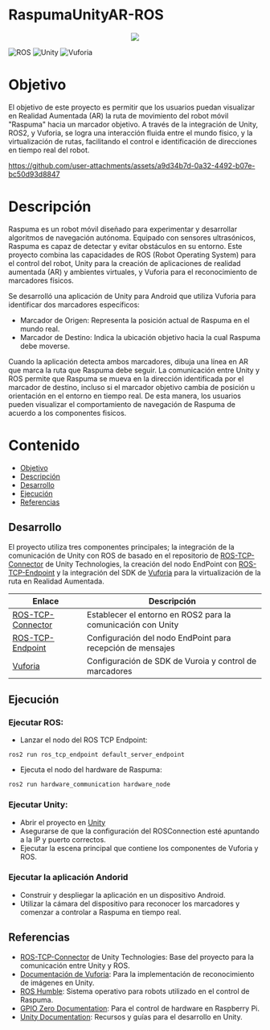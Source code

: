 # RaspumaUnityAR-ROS

<p align="center"><img src="images/warehouse.gif"/></p>

<!-- [![Version](https://img.shields.io/github/v/tag/Unity-Technologies/Unity-Robotics-Hub)](https://github.com/Unity-Technologies/Unity-Robotics-Hub/releases) -->
![ROS](https://img.shields.io/badge/ROS-Humble-brightgreen)
![Unity](https://img.shields.io/badge/Unity-2022.3+-brightgreen)
![Vuforia](https://img.shields.io/badge/Vuforia-10.25+-brightgreen)

# Objetivo

El objetivo de este proyecto es permitir que los usuarios puedan visualizar en Realidad Aumentada (AR) la ruta de movimiento del robot móvil "Raspuma" hacia un marcador objetivo. A través de la integración de Unity, ROS2, y Vuforia, se logra una interacción fluida entre el mundo físico, y la virtualización de rutas, facilitando el control e identificación de direcciones en tiempo real del robot.



https://github.com/user-attachments/assets/a9d34b7d-0a32-4492-b07e-bc50d93d8847



# Descripción

Raspuma es un robot móvil diseñado para experimentar y desarrollar algoritmos de navegación autónoma. Equipado con sensores ultrasónicos, Raspuma es capaz de detectar y evitar obstáculos en su entorno. Este proyecto combina las capacidades de ROS (Robot Operating System) para el control del robot, Unity para la creación de aplicaciones de realidad aumentada (AR) y ambientes virtuales, y Vuforia para el reconocimiento de marcadores físicos.

Se desarrolló una aplicación de Unity para Android que utiliza Vuforia para identificar dos marcadores específicos:

- Marcador de Origen: Representa la posición actual de Raspuma en el mundo real.
- Marcador de Destino: Indica la ubicación objetivo hacia la cual Raspuma debe moverse.

Cuando la aplicación detecta ambos marcadores, dibuja una línea en AR que marca la ruta que Raspuma debe seguir. La comunicación entre Unity y ROS permite que Raspuma se mueva en la dirección identificada por el marcador de destino, incluso si el marcador objetivo cambia de posición u orientación en el entorno en tiempo real. De esta manera, los usuarios pueden  visualizar el comportamiento de navegación de Raspuma de acuerdo a los componentes fisicos.

# Contenido
- [Objetivo](#objetivo)
- [Descripción](#descripción)
- [Desarrollo](#desarrollo)
- [Ejecución](#ejecución)
- [Referencias](#referencias)

## Desarrollo

El proyecto utiliza tres componentes principales; la integración de la comunicación de Unity con ROS de basado en el repositorio de [ROS-TCP-Connector](https://github.com/Unity-Technologies/ROS-TCP-Connector) de Unity Technologies, la creación del nodo EndPoint con [ROS-TCP-Endpoint](https://github.com/Unity-Technologies/ROS-TCP-Endpoint/tree/main-ros2) y la integración del SDK de [Vuforia](https://developer.vuforia.com/downloads/sdk) para la virtualización de la ruta en Realidad Aumentada.


| Enlace | Descripción |
|---|---|
| [ROS-TCP-Connector](ROS–Unity.md) | Establecer el entorno en ROS2 para la comunicación con Unity|
| [ROS-TCP-Endpoint](ROS_EndPoint.md) | Configuración del nodo EndPoint para recepción de mensajes|
| [Vuforia](Unity-Vuforia.md) | Configuración de SDK de Vuroia y control de marcadores|

## Ejecución

### Ejecutar ROS:

- Lanzar el nodo del ROS TCP Endpoint:

``` ROS
ros2 run ros_tcp_endpoint default_server_endpoint
```
- Ejecuta el nodo del hardware de Raspuma:

``` ROS
ros2 run hardware_communication hardware_node
```

### Ejecutar Unity:

- Abrir el proyecto en [Unity](https://github.com/ZaaRamirez/RaspumaUnity)
- Asegurarse de que la configuración del ROSConnection esté apuntando a la IP y puerto correctos.
- Ejecutar la escena principal que contiene los componentes de Vuforia y ROS.

### Ejecutar la aplicación Andorid

- Construir y despliegar la aplicación en un dispositivo Android.
- Utilizar la cámara del dispositivo para reconocer los marcadores y comenzar a controlar a Raspuma en tiempo real.

## Referencias

- [ROS-TCP-Connector](https://github.com/Unity-Technologies/ROS-TCP-Connector) de Unity Technologies: Base del proyecto para la comunicación entre Unity y ROS.
- [Documentación de Vuforia](https://developer.vuforia.com/library/getting-started/vuforia-engine-package-unity): Para la implementación de reconocimiento de imágenes en Unity.
- [ROS Humble](https://docs.ros.org/en/humble/Installation.html): Sistema operativo para robots utilizado en el control de Raspuma.
- [GPIO Zero Documentation](https://gpiozero.readthedocs.io/en/stable/): Para el control de hardware en Raspberry Pi.
- [Unity Documentation](https://docs.unity3d.com/es/2018.4/Manual/vuforia-sdk-overview.html): Recursos y guías para el desarrollo en Unity.

